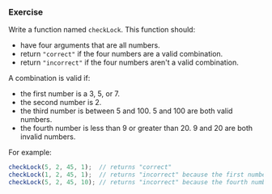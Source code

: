 ### Exercise

Write a function named `checkLock`. This function should:

  - have four arguments that are all numbers.
  - return `"correct"` if the four numbers are a valid combination.
  - return `"incorrect"` if the four numbers aren't a valid combination.

A combination is valid if:

  - the first number is a 3, 5, or 7.
  - the second number is 2.
  - the third number is between 5 and 100. 5 and 100 are both valid numbers.
  - the fourth number is less than 9 or greater than 20. 9 and 20 are both invalid numbers.

For example:

```js
checkLock(5, 2, 45, 1);  // returns "correct"
checkLock(1, 2, 45, 1);  // returns "incorrect" because the first number isn't a 3, 5, or 7
checkLock(5, 2, 45, 10); // returns "incorrect" because the fourth number is between 9 and 20
```
